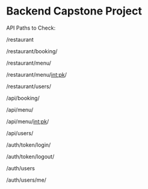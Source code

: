 # Backend Capstone Project

API Paths to Check:

/restaurant

/restaurant/booking/

/restaurant/menu/

/restaurant/menu/<int:pk>/

/restaurant/users/

/api/booking/

/api/menu/

/api/menu/<int:pk>/

/api/users/



/auth/token/login/

/auth/token/logout/

/auth/users

/auth/users/me/
